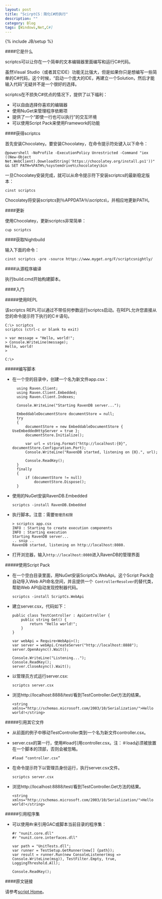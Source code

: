 ```yaml
---
layout: post
title: "ScirptCS：简化C#的执行"
description: ""
category: Blog 
tags: [Windows,Net,C#]
---
```

{% include JB/setup %}

####它是什么

scriptcs可以让你在一个简单的文本编辑器里面编写和运行C#代码。

虽然Visual Studio（或者其它IDE）功能无比强大，但是如果你只是想编写一些简单的C#代码，这个时候，“启动一个庞大的IDE，再建立一个Solution，然后才能输入代码”无疑并不是一个很好的选择。

scriptcs在不损失C#优点的情况下，提供了以下福利：

- 可以自由选择你喜欢的编辑器
- 使用NuGet来管理程序依赖项
- 提供了一个“即使一行也可以执行”的交互环境
- 可以使用Script Pack来使用Framework的功能

####获得scriptcs

首先安装Chocolatey。要安装Chocolatey，在命令提示符处键入以下命令：

	@powershell -NoProfile -ExecutionPolicy Unrestricted -Command "iex ((New-Object Net.WebClient).DownloadString('https://chocolatey.org/install.ps1'))" && SET PATH=%PATH%;%systemdrive%\chocolatey\bin

一旦Chocolatey安装完成，就可以从命令提示符下安装scriptcs的最新稳定版本：

	cinst scriptcs

Chocolatey将安装scriptcs到％APPDATA％\scriptcs\，并相应地更新PATH。

####更新

使用Chocolatey，更新scriptcs非常简单：

	cup scriptcs

####获取Nightbuild

输入下面的命令：

	cinst scriptcs -pre -source https://www.myget.org/F/scriptcsnightly/

####从源程序编译

执行build.cmd开始构建脚本。

####入门

#####使用REPL

该scriptcs REPL可以通过不带任何参数运行scriptcs启动。在REPL允许您直接从您的命令提示符下执行的C＃语句。

	C:\> scriptcs
	scriptcs (ctrl-c or blank to exit)

	> var message = "Hello, world!";
	> Console.WriteLine(message);
	Hello, world!
	> 

	C:\>

#####编写脚本



- 在一个空的目录中，创建一个名为新文件app.csx：

		using Raven.Client;
		using Raven.Client.Embedded;
		using Raven.Client.Indexes;
	
		Console.WriteLine("Starting RavenDB server...");
	
		EmbeddableDocumentStore documentStore = null;
		try
		{
	    	documentStore = new EmbeddableDocumentStore { UseEmbeddedHttpServer = true };
	    	documentStore.Initialize();
	
	    	var url = string.Format("http://localhost:{0}", documentStore.Configuration.Port);
	    	Console.WriteLine("RavenDB started, listening on {0}.", url);
	
	    	Console.ReadKey();
		}
		finally
		{
	    	if (documentStore != null)
	    	    documentStore.Dispose();
		}
-	使用的NuGet安装RavenDB.Embedded
		
		scriptcs -install RavenDB.Embedded

-	执行脚本。注意：需要`管理员权限`

		> scriptcs app.csx
		INFO : Starting to create execution components
		INFO : Starting execution
		Starting RavenDB server...
		.. snip ..
		RavenDB started, listening on http://localhost:8080.

-	打开浏览器，输入`http://localhost:8080`进入RavenDB的管理界面

#####使用Script Pack

-	在一个空白目录里面，用NuGet安装ScriptCs.WebApi。这个Script Pack会自动导入Web API命名空间，并且提供一个` ControllerResolver`的替代类，帮助Web API自动发现控制器代码。

		scriptcs -install ScriptCs.WebApi

-	建立server.csx，代码如下：

		public class TestController : ApiController {
		    public string Get() {
		        return "Hello world!";
		    }
		}
		
		var webApi = Require<WebApi>();
		var server = webApi.CreateServer("http://localhost:8888");
		server.OpenAsync().Wait();
		
		Console.WriteLine("Listening...");
		Console.ReadKey();
		server.CloseAsync().Wait();

-	以管理员方式运行server.csx:

		scriptcs server.csx

-	浏览http://localhost:8888/test/看到TestController.Get方法的结果。

		<string xmlns="http://schemas.microsoft.com/2003/10/Serialization/">Hello world!</string>

#####引用其它文件

-	从前面的例子中移动TestController类到一个名为新文件controller.csx。

-	server.csx的第一行，使用#load引用controller.csx。注：＃load必须被放置在一个脚本的顶部，否则会被忽略。

		#load “controller.csx”

-	在命令提示符下以管理员身份运行，执行server.csx文件。
	
		scriptcs server.csx 

-	浏览http://localhost:8888/test/看到TestController.Get方法的结果。

		<string xmlns="http://schemas.microsoft.com/2003/10/Serialization/">Hello world!</string>

#####引用程序集

-	可以使用#r来引用GAC或脚本当前目录的程序集：
	
		#r "nunit.core.dll"
		#r "nunit.core.interfaces.dll"
		
		var path = "UnitTests.dll";
		var runner = TestSetup.GetRunner(new[] {path});
		var result = runner.Run(new ConsoleListener(msg => Console.WriteLine(msg)), TestFilter.Empty, true,     LoggingThreshold.All);
		
		Console.ReadKey();

####原文链接

请参考[script Home](http://scriptcs.net)。





